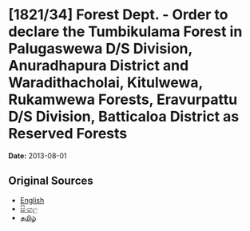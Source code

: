 # [1821/34] Forest Dept. - Order to declare the Tumbikulama Forest in Palugaswewa D/S Division, Anuradhapura District and Waradithacholai, Kitulwewa, Rukamwewa Forests, Eravurpattu D/S Division, Batticaloa District as Reserved Forests

**Date:** 2013-08-01

## Original Sources

- [English](https://documents.gov.lk/view/extra-gazettes/2013/8/1821-34_E.pdf)
- [සිංහල](https://documents.gov.lk/view/extra-gazettes/2013/8/1821-34_S.pdf)
- [தமிழ்](https://documents.gov.lk/view/extra-gazettes/2013/8/1821-34_T.pdf)
